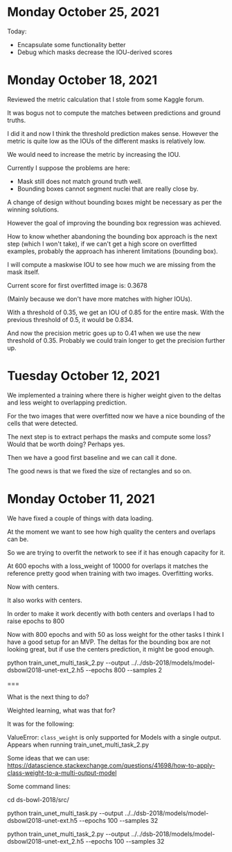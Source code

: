Monday October 25, 2021
=======================

Today:
* Encapsulate some functionality better
* Debug which masks decrease the IOU-derived scores




Monday October 18, 2021
=======================

Reviewed the metric calculation that I stole from some Kaggle forum.

It was bogus not to compute the matches between predictions and ground truths.

I did it and now I think the threshold prediction makes sense. However the
metric is quite low as the IOUs of the different masks is relatively low.

We would need to increase the metric by increasing the IOU.

Currently I suppose the problems are here:
* Mask still does not match ground truth well.
* Bounding boxes cannot segment nuclei that are really close by.

A change of design without bounding boxes might be necessary as per the winning
solutions.

However the goal of improving the bounding box regression was achieved.

How to know whether abandoning the bounding box approach is the next step (which I won't take),
if we can't get a high score on overfitted examples, probably the approach has inherent limitations
(bounding box).

I will compute a maskwise IOU to see how much we are missing from the mask itself.

Current score for first overfitted image is: 0.3678

(Mainly because we don't have more matches with higher IOUs).

With a threshold of 0.35, we get an IOU of 0.85 for the entire mask.
With the previous threshold of 0.5, it would be 0.834.

And now the precision metric goes up to 0.41 when we use the new threshold of 0.35.
Probably we could train longer to get the precision further up.



Tuesday October 12, 2021
========================

We implemented a training where there is higher weight given to the deltas and less
weight to overlapping prediction.

For the two images that were overfitted now we have a nice bounding of the cells that
were detected.

The next step is to extract perhaps the masks and compute some loss? Would that be
worth doing? Perhaps yes.

Then we have a good first baseline and we can call it done.

The good news is that we fixed the size of rectangles and so on.

Monday October 11, 2021
=======================

We have fixed a couple of things with data loading.

At the moment we want to see how high quality the centers and overlaps can be.

So we are trying to overfit the network to see if it has enough capacity for it.

At 600 epochs with a loss_weight of 10000 for overlaps it matches the reference pretty good
when training with two images. Overfitting works.

Now with centers.

It also works with centers.

In order to make it work decently with both centers and overlaps I had to raise epochs to 800

Now with 800 epochs and with 50 as loss weight for the other tasks I think I have a good setup
for an MVP. The deltas for the bounding box are not looking great, but if use the centers prediction,
it might be good enough.

python train_unet_multi_task_2.py --output ../../dsb-2018/models/model-dsbowl2018-unet-ext_2.h5 --epochs 800 --samples 2

===

What is the next thing to do?

Weighted learning, what was that for?

It was for the following:

ValueError: `class_weight` is only supported for Models with a single output.
Appears when running train_unet_multi_task_2.py

Some ideas that we can use:
https://datascience.stackexchange.com/questions/41698/how-to-apply-class-weight-to-a-multi-output-model





Some command lines:

cd ds-bowl-2018/src/

python train_unet_multi_task.py --output ../../dsb-2018/models/model-dsbowl2018-unet-ext.h5 --epochs 100 --samples 32



python train_unet_multi_task_2.py --output ../../dsb-2018/models/model-dsbowl2018-unet-ext_2.h5 --epochs 100 --samples 32



